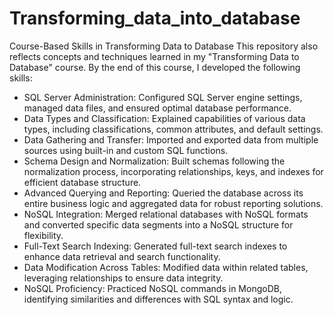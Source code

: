 # Transforming_data_into_database
Course-Based Skills in Transforming Data to Database
This repository also reflects concepts and techniques learned in my "Transforming Data to Database" course. By the end of this course, I developed the following skills:

* SQL Server Administration: Configured SQL Server engine settings, managed data files, and ensured optimal database performance.
* Data Types and Classification: Explained capabilities of various data types, including classifications, common attributes, and default settings.
* Data Gathering and Transfer: Imported and exported data from multiple sources using built-in and custom SQL functions.
* Schema Design and Normalization: Built schemas following the normalization process, incorporating relationships, keys, and indexes for efficient database structure.
* Advanced Querying and Reporting: Queried the database across its entire business logic and aggregated data for robust reporting solutions.
* NoSQL Integration: Merged relational databases with NoSQL formats and converted specific data segments into a NoSQL structure for flexibility.
* Full-Text Search Indexing: Generated full-text search indexes to enhance data retrieval and search functionality.
* Data Modification Across Tables: Modified data within related tables, leveraging relationships to ensure data integrity.
* NoSQL Proficiency: Practiced NoSQL commands in MongoDB, identifying similarities and differences with SQL syntax and logic.
